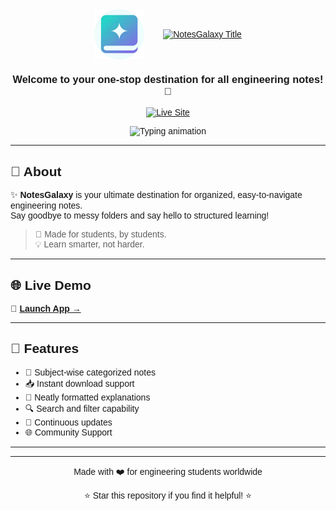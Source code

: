 <!-- Load Quantico font for renderers that support it -->
<link href="https://fonts.googleapis.com/css2?family=Quantico&display=swap" rel="stylesheet">
<div style="font-family: 'Quantico', sans-serif;">
<div align="center">
  <!-- Logo and Title Side by Side -->
  <div align="center" style="display: flex; align-items: center; justify-content: center;">
    <img src="/favicon.webp" width="80" alt="NotesGalaxy Logo" />
    <a href="https://git.io/typing-svg" style="margin-left: 30px;">
      <img src="https://readme-typing-svg.herokuapp.com?font=Quantico&size=42&duration=1&pause=1000000&width=300&height=70&lines=NotesGalaxy" alt="NotesGalaxy Title" />
    </a>
  </div>
  
  <h3>Welcome to your one-stop destination for all engineering notes! 🚀</h3>
  
  <p>
    <a href="https://notes-galaxy.vercel.app">
      <img alt="Live Site" src="https://img.shields.io/badge/Visit%20Site-NotesGalaxy-blueviolet?style=for-the-badge&logo=vercel&logoColor=white" />
    </a>
  </p>
  <img src="https://readme-typing-svg.herokuapp.com?font=Quantico&size=24&duration=4000&color=FFFFFF&center=true&vCenter=true&width=500&lines=Simplify+your+engineering+journey!;All+notes+in+one+galaxy!;Organized+and+easy+to+access!;Let's+learn+together!" alt="Typing animation" />
</div>

---
## 🎯 About
✨ **NotesGalaxy** is your ultimate destination for organized, easy-to-navigate engineering notes.  
Say goodbye to messy folders and say hello to structured learning!
> 🧠 Made for students, by students.  
> 💡 Learn smarter, not harder.

---
## 🌐 Live Demo
🔗 **[Launch App →](https://notes-galaxy.vercel.app)**

---
## 🚀 Features
- 📁 Subject-wise categorized notes  
- 📥 Instant download support  
- 🧠 Neatly formatted explanations  
- 🔍 Search and filter capability  
- 🔄 Continuous updates
- 🌐 Community Support 

---

---
<div align="center">
  <p>Made with ❤️ for engineering students worldwide</p>
  <p>⭐ Star this repository if you find it helpful! ⭐</p>
</div>
</div>
